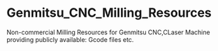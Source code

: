 # Genmitsu_CNC_Milling_Resources

Non-commercial Milling Resources for Genmitsu CNC,CLaser Machine providing publicly available: Gcode files etc.
